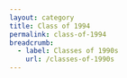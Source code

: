 ```yaml
---
layout: category
title: Class of 1994
permalink: class-of-1994
breadcrumb:
  - label: Classes of 1990s
    url: /classes-of-1990s
---
```

